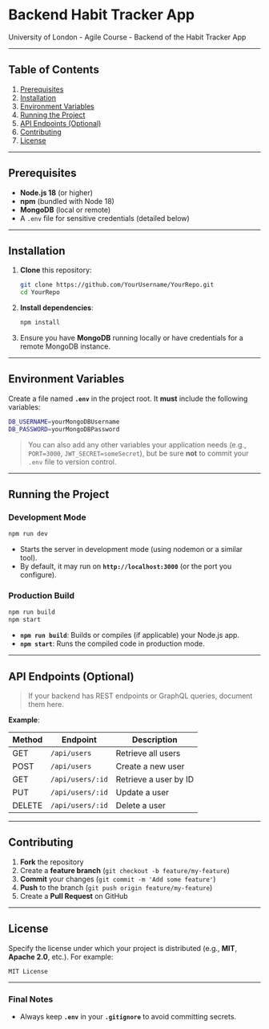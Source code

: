 # Backend Habit Tracker App
University of London - Agile Course - Backend of the Habit Tracker App

---

## Table of Contents

1. [Prerequisites](#prerequisites)  
2. [Installation](#installation)  
3. [Environment Variables](#environment-variables)  
4. [Running the Project](#running-the-project)  
5. [API Endpoints (Optional)](#api-endpoints-optional)  
6. [Contributing](#contributing)  
7. [License](#license)  

---

## Prerequisites

- **Node.js 18** (or higher)
- **npm** (bundled with Node 18)
- **MongoDB** (local or remote)
- A `.env` file for sensitive credentials (detailed below)

---

## Installation

1. **Clone** this repository:
   ```bash
   git clone https://github.com/YourUsername/YourRepo.git
   cd YourRepo

2. **Install dependencies**:
   ```bash
   npm install
   ```

3. Ensure you have **MongoDB** running locally or have credentials for a remote MongoDB instance.

---

## Environment Variables

Create a file named **`.env`** in the project root. It **must** include the following variables:

```bash
DB_USERNAME=yourMongoDBUsername
DB_PASSWORD=yourMongoDBPassword
```

> You can also add any other variables your application needs (e.g., `PORT=3000`, `JWT_SECRET=someSecret`), but be sure **not** to commit your `.env` file to version control.

---

## Running the Project

### Development Mode

```bash
npm run dev
```

- Starts the server in development mode (using nodemon or a similar tool).  
- By default, it may run on **`http://localhost:3000`** (or the port you configure).

### Production Build

```bash
npm run build
npm start
```

- **`npm run build`**: Builds or compiles (if applicable) your Node.js app.  
- **`npm start`**: Runs the compiled code in production mode.

---

## API Endpoints (Optional)

> If your backend has REST endpoints or GraphQL queries, document them here.

**Example**:

| Method | Endpoint         | Description               |
|--------|------------------|---------------------------|
| GET    | `/api/users`     | Retrieve all users       |
| POST   | `/api/users`     | Create a new user        |
| GET    | `/api/users/:id` | Retrieve a user by ID    |
| PUT    | `/api/users/:id` | Update a user            |
| DELETE | `/api/users/:id` | Delete a user            |

---

## Contributing

1. **Fork** the repository  
2. Create a **feature branch** (`git checkout -b feature/my-feature`)  
3. **Commit** your changes (`git commit -m 'Add some feature'`)  
4. **Push** to the branch (`git push origin feature/my-feature`)  
5. Create a **Pull Request** on GitHub

---

## License

Specify the license under which your project is distributed (e.g., **MIT**, **Apache 2.0**, etc.). For example:

```
MIT License
```

---

### Final Notes

- Always keep **`.env`** in your **`.gitignore`** to avoid committing secrets.